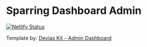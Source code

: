 # Sparring Dashboard Admin

[![Netlify Status](https://api.netlify.com/api/v1/badges/cf485ae7-b88a-4fcd-9d59-c1ea4773d8b6/deploy-status)](https://app.netlify.com/sites/sparring-dbadmin/deploys)

Template by:  [Devias Kit - Admin Dashboard](https://react-material-dashboard.devias.io/dashboard)

